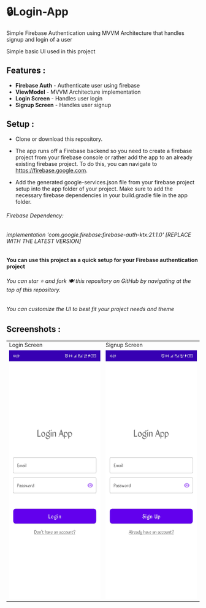 # :lock:Login-App
Simple Firebase Authentication using MVVM Architecture that handles signup and login of a user

Simple basic UI used in this project

## Features :
- **Firebase Auth** - Authenticate user using firebase
- **ViewModel** - MVVM Architecture implementation
- **Login Screen** - Handles user login
- **Signup Screen** - Handles user signup

## Setup :
- Clone or download this repository.

- The app runs off a Firebase backend so you need to create a firebase project from your firebase console or rather add the app to an already existing firebase project. To do this, you can navigate to https://firebase.google.com.

- Add the generated google-services.json file from your firebase project setup into the app folder of your project. Make sure to add the necessary firebase dependencies in your build.gradle file in the app folder.

###### Firebase Dependency:
###### implementation 'com.google.firebase:firebase-auth-ktx:21.1.0'   [REPLACE WITH THE LATEST VERSION]

#### You can use this project as a quick setup for your Firebase authentication project
###### You can star ⭐ and fork 🍽️ this repository on GitHub by navigating at the top of this repository.
###### You can customize the UI to best fit your project needs and theme

## Screenshots :
<table>
<tr>
<td>Login Screen</td>
<td>Signup Screen</td>
</tr>
<tr>
<td><img src="/img/loginscreen.jpg" width="350" height="650"></td>
<td><img src="/img/signupscreen.jpg" width="350" height="650"></td>
</tr>
</table>

